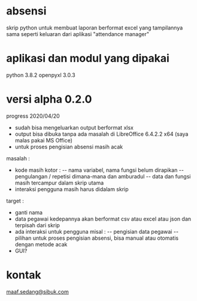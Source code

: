 # absensi
skrip python untuk membuat laporan berformat excel yang tampilannya sama seperti keluaran dari aplikasi "attendance manager"

# aplikasi dan modul yang dipakai
python 3.8.2
openpyxl 3.0.3

# versi alpha 0.2.0

progress 2020/04/20
- sudah bisa mengeluarkan output berformat xlsx
- output bisa dibuka tanpa ada masalah di LibreOffice 6.4.2.2 x64 (saya malas pakai MS Office)
- untuk proses pengisian absensi masih acak

masalah :
- kode masih kotor :
-- nama variabel, nama fungsi belum dirapikan
-- pengulangan / repetisi dimana-mana dan amburadul
-- data dan fungsi masih tercampur dalam skrip utama
- interaksi pengguna masih harus didalam skrip

target :
- ganti nama
- data pegawai kedepannya akan berformat csv atau excel atau json dan terpisah dari skrip
- ada interaksi untuk pengguna misal :
-- pengisian data pegawai 
-- pilihan untuk proses pengisian absensi, bisa manual atau otomatis dengan metode acak
- GUI? 

# kontak
maaf.sedang@sibuk.com